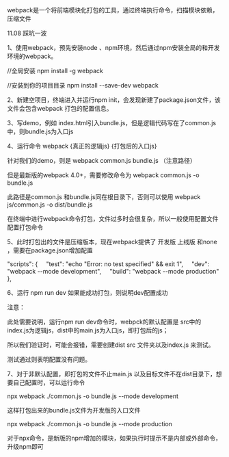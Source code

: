 webpack是一个将前端模块化打包的工具，通过终端执行命令，扫描模块依赖，压缩文件

11.08 踩坑一波

1、使用webpack，预先安装node  、npm环境，然后通过npm安装全局的和开发环境的webpack。

//全局安装
npm install -g webpack

//安装到你的项目目录
npm install --save-dev webpack

2、新建空项目，终端进入并运行npm init，会发现新建了package.json文件，该文件会包含webpack 打包的配置信息。

3、写demo，例如 index.html引入bundle.js，但是逻辑代码写在了common.js中，则bundle.js为入口js

4、运行命令 webpack {真正的逻辑js} {打包后的入口js}

针对我们的demo，则是 webpack common.js bundle.js （注意路径）

 但是最新版的webpack 4.0+，需要修改命令为  webpack common.js -o bundle.js
 
 此路径是common.js 和bundle.js同在根目录下，否则可以使用 webpack js/common.js -o dist/bundle.js
 
 在终端中进行webpack命令打包，文件过多时会很复杂，所以一般使用配置文件配置打包命令
 
5、此时打包出的文件是压缩版本，现在webpack提供了 开发版  上线版 和none ，需要在package.json增加配置

"scripts": {
    "test": "echo \"Error: no test specified\" && exit 1",
    "dev": "webpack --mode development",
    "build": "webpack --mode production"
  },
  
6、运行 npm run dev 如果能成功打包，则说明dev配置成功

注意：

此处需要说明，运行npm run dev命令时，webpck的默认配置是 src中的index.js为逻辑js，dist中的main.js为入口js，即打包后的js；

所以我们验证时，可能会报错，需要创建dist  src 文件夹以及index.js 来测试。

测试通过则表明配置没有问题。

7、对于非默认配置，即打包的文件不止main.js 以及目标文件不在dist目录下，想要自己配置时，可以运行命令

npx webpack ./common.js -o bundle.js --mode development

这样打包出来的bundle.js文件为开发版的入口文件

npx webpack ./common.js -o bundle.js --mode production 

对于npx命令，是新版的npm增加的模块，如果执行时提示不是内部或外部命令，升级npm即可




